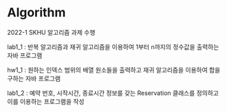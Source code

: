 # Algorithm
2022-1 SKHU 알고리즘 과제 수행

 lab1_1 : 반복 알고리즘과 재귀 알고리즘을 이용하여 1부터 n까지의 정수값을 출력하는 자바 프로그램 
 
 hw1_1 : 원하는 인덱스 범위의 배열 원소들을 출력하고 재귀 알고리즘을 이용하여 합을 구하는 자바 프로그램
 
 lab1_2 : 예약 번호, 시작시간, 종료시간 정보를 갖는 Reservation 클래스를 정의하고 이를 이용하는 프로그램을 작성

